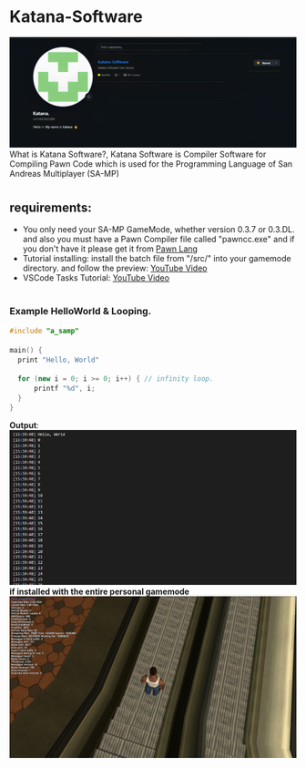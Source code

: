 # Katana-Software
![Katana](Thumbnail.png)
What is Katana Software?, Katana Software is Compiler Software for Compiling Pawn Code which is used for the Programming Language of San Andreas Multiplayer (SA-MP)
#
## requirements:
- You only need your SA-MP GameMode, whether version 0.3.7 or 0.3.DL. and also you must have a Pawn Compiler file called "pawncc.exe" and if you don't have it please get it from [Pawn Lang](https://github.com/pawn-lang/compiler/releases)
- Tutorial installing: install the batch file from "/src/" into your gamemode directory. and follow the preview: [YouTube Video](https://www.youtube.com/watch?v=Xn5ZiOmkCPM)
- VSCode Tasks Tutorial: [YouTube Video](https://youtu.be/D9VTjfzJBBo?si=tHYmBqDBiqEpenN2)
#
### Example HelloWorld & Looping.
```cpp
#include "a_samp"

main() {
  print "Hello, World"

  for (new i = 0; i >= 0; i++) { // infinity loop.
      printf "%d", i;
  }
}
```
**Output**:
![image](loop.png)
**if installed with the entire personal gamemode**
![Image](stats.png)
